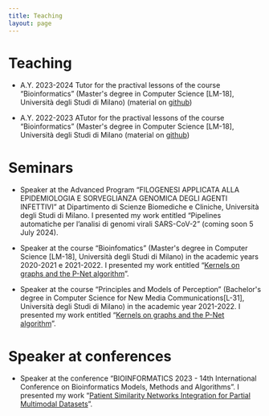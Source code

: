 ```yaml
---
title: Teaching
layout: page
---
```


# Teaching

- A.Y. 2023-2024 Tutor for the practival lessons of the course “Bioinformatics” (Master's degree 
in Computer Science [LM-18], Università degli Studi di Milano) (material on [github](https://github.com/GliozzoJ/Bioinformatics_practice_2023-2024))

- A.Y. 2022-2023 ATutor for the practival lessons of the course “Bioinformatics” (Master's degree 
in Computer Science [LM-18], Università degli Studi di Milano (material on [github](https://github.com/GliozzoJ/Bioinformatics_practice2023))


# Seminars

- Speaker at the Advanced Program “FILOGENESI APPLICATA ALLA EPIDEMIOLOGIA
E SORVEGLIANZA GENOMICA DEGLI AGENTI INFETTIVI” at Dipartimento di Scienze Biomediche
e Cliniche, Università degli Studi di Milano. I presented my work entitled “Pipelines automatiche per
l’analisi di genomi virali SARS-CoV-2” (coming soon 5 July 2024).

- Speaker at the course “Bioinfomatics” (Master's degree 
in Computer Science [LM-18], Università degli Studi di
Milano) in the academic years 2020-2021 e 2021-2022. I presented my work entitled “[Kernels on graphs
and the P-Net algorithm](https://homes.di.unimi.it/gliozzo/lessons/kernels_on_graphs_and_P-Net.pdf)”.

- Speaker at the course “Principles and Models of Perception” (Bachelor's degree in Computer Science for New Media Communications[L-31], Università degli Studi di Milano) in the academic year 2021-2022. I presented my work entitled “[Kernels on graphs and the P-Net algorithm](https://homes.di.unimi.it/gliozzo/lessons/kernels_on_graphs_and_P-Net.pdf)”.


# Speaker at conferences

- Speaker at the conference “BIOINFORMATICS 2023 - 14th International Conference on Bioinformatics
Models, Methods and Algorithms”. I presented my work “[Patient Similarity Networks Integration
for Partial Multimodal Datasets](https://www.insticc.org/node/TechnicalProgram/BIOSTEC/2023/presentationDetails/117255)”.


